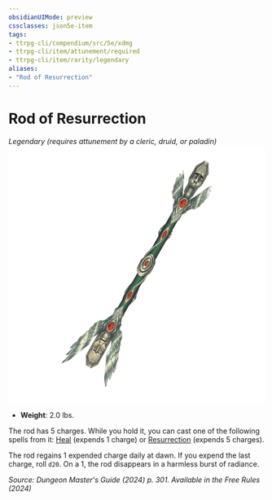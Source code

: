 ```yaml
---
obsidianUIMode: preview
cssclasses: json5e-item
tags:
- ttrpg-cli/compendium/src/5e/xdmg
- ttrpg-cli/item/attunement/required
- ttrpg-cli/item/rarity/legendary
aliases: 
- "Rod of Resurrection"
---
```

# Rod of Resurrection
*Legendary (requires attunement by a cleric, druid, or paladin)*  
![](Misc%20Files/CLI/compendium/items/img/rod-of-resurrection.webp#right)

- **Weight**: 2.0 lbs.

The rod has 5 charges. While you hold it, you can cast one of the following spells from it: [Heal](Misc%20Files/CLI/compendium/spells/heal-xphb.md) (expends 1 charge) or [Resurrection](Misc%20Files/CLI/compendium/spells/resurrection-xphb.md) (expends 5 charges).

The rod regains 1 expended charge daily at dawn. If you expend the last charge, roll `d20`. On a 1, the rod disappears in a harmless burst of radiance.

*Source: Dungeon Master's Guide (2024) p. 301. Available in the Free Rules (2024)*